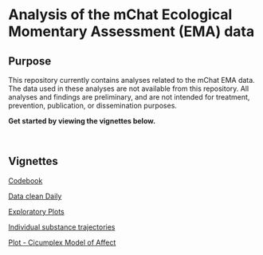<!-- README.md is generated from README.Rmd. Please edit that file -->
Analysis of the mChat Ecological Momentary Assessment (EMA) data
================================================================

Purpose
-------

This repository currently contains analyses related to the mChat EMA data. The data used in these analyses are not available from this repository. All analyses and findings are preliminary, and are not intended for treatment, prevention, publication, or dissemination purposes.

**Get started by viewing the vignettes below.**

 

Vignettes
---------

[Codebook](https://rawgit.com/mbcann01/mChatEMA/master/vignettes/codebook.html)

[Data clean Daily](https://rawgit.com/mbcann01/mChatEMA/master/vignettes/data_clean_daily.html)

[Exploratory Plots](https://rawgit.com/mbcann01/mChatEMA/master/vignettes/exploratory_analysis.html)

[Individual substance trajectories](https://rawgit.com/mbcann01/mChatEMA/master/vignettes/lagged_mood.html)

[Plot - Cicumplex Model of Affect](https://rawgit.com/mbcann01/mChatEMA/master/vignettes/plot_circumplex_model_of_affect.html)
